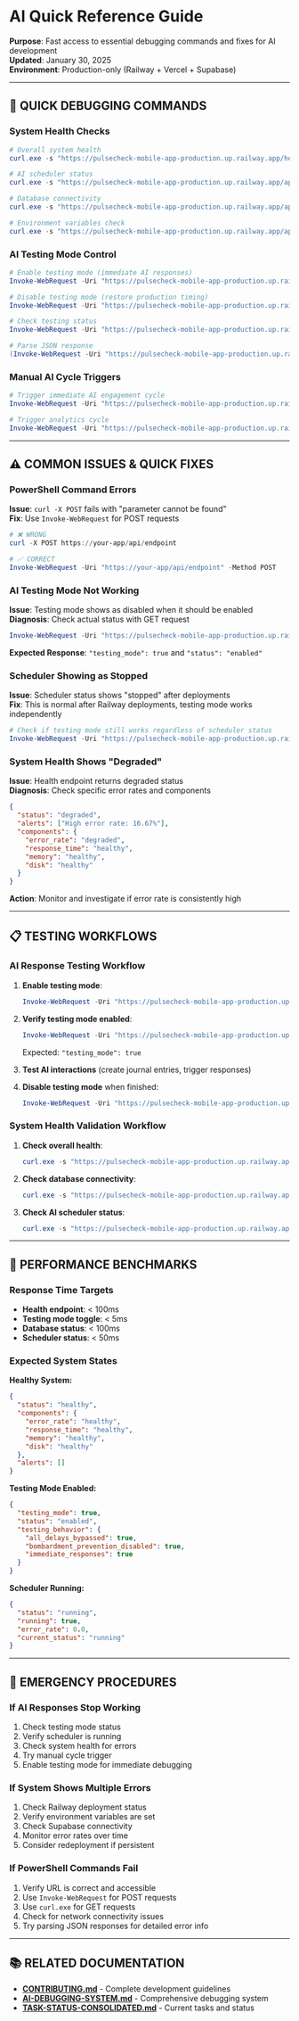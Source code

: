 # AI Quick Reference Guide

**Purpose**: Fast access to essential debugging commands and fixes for AI development  
**Updated**: January 30, 2025  
**Environment**: Production-only (Railway + Vercel + Supabase)

---

## 🚀 **QUICK DEBUGGING COMMANDS**

### **System Health Checks**
```powershell
# Overall system health
curl.exe -s "https://pulsecheck-mobile-app-production.up.railway.app/health"

# AI scheduler status
curl.exe -s "https://pulsecheck-mobile-app-production.up.railway.app/api/v1/scheduler/status"

# Database connectivity
curl.exe -s "https://pulsecheck-mobile-app-production.up.railway.app/api/v1/database/comprehensive-status"

# Environment variables check
curl.exe -s "https://pulsecheck-mobile-app-production.up.railway.app/api/v1/debug/environment"
```

### **AI Testing Mode Control**
```powershell
# Enable testing mode (immediate AI responses)
Invoke-WebRequest -Uri "https://pulsecheck-mobile-app-production.up.railway.app/api/v1/scheduler/testing/enable" -Method POST

# Disable testing mode (restore production timing)
Invoke-WebRequest -Uri "https://pulsecheck-mobile-app-production.up.railway.app/api/v1/scheduler/testing/disable" -Method POST

# Check testing status
Invoke-WebRequest -Uri "https://pulsecheck-mobile-app-production.up.railway.app/api/v1/scheduler/testing/status" -Method GET

# Parse JSON response
(Invoke-WebRequest -Uri "https://pulsecheck-mobile-app-production.up.railway.app/api/v1/scheduler/testing/status" -Method GET).Content | ConvertFrom-Json | ConvertTo-Json -Depth 10
```

### **Manual AI Cycle Triggers**
```powershell
# Trigger immediate AI engagement cycle
Invoke-WebRequest -Uri "https://pulsecheck-mobile-app-production.up.railway.app/api/v1/scheduler/manual-cycle?cycle_type=main" -Method POST

# Trigger analytics cycle
Invoke-WebRequest -Uri "https://pulsecheck-mobile-app-production.up.railway.app/api/v1/scheduler/manual-cycle?cycle_type=analytics" -Method POST
```

---

## ⚠️ **COMMON ISSUES & QUICK FIXES**

### **PowerShell Command Errors**
**Issue**: `curl -X POST` fails with "parameter cannot be found"  
**Fix**: Use `Invoke-WebRequest` for POST requests
```powershell
# ❌ WRONG
curl -X POST https://your-app/api/endpoint

# ✅ CORRECT
Invoke-WebRequest -Uri "https://your-app/api/endpoint" -Method POST
```

### **AI Testing Mode Not Working**
**Issue**: Testing mode shows as disabled when it should be enabled  
**Diagnosis**: Check actual status with GET request
```powershell
Invoke-WebRequest -Uri "https://pulsecheck-mobile-app-production.up.railway.app/api/v1/scheduler/testing/status" -Method GET
```
**Expected Response**: `"testing_mode": true` and `"status": "enabled"`

### **Scheduler Showing as Stopped**
**Issue**: Scheduler status shows "stopped" after deployments  
**Fix**: This is normal after Railway deployments, testing mode works independently
```powershell
# Check if testing mode still works regardless of scheduler status
Invoke-WebRequest -Uri "https://pulsecheck-mobile-app-production.up.railway.app/api/v1/scheduler/testing/enable" -Method POST
```

### **System Health Shows "Degraded"**
**Issue**: Health endpoint returns degraded status  
**Diagnosis**: Check specific error rates and components
```json
{
  "status": "degraded",
  "alerts": ["High error rate: 16.67%"],
  "components": {
    "error_rate": "degraded",
    "response_time": "healthy", 
    "memory": "healthy",
    "disk": "healthy"
  }
}
```
**Action**: Monitor and investigate if error rate is consistently high

---

## 📋 **TESTING WORKFLOWS**

### **AI Response Testing Workflow**
1. **Enable testing mode**:
   ```powershell
   Invoke-WebRequest -Uri "https://pulsecheck-mobile-app-production.up.railway.app/api/v1/scheduler/testing/enable" -Method POST
   ```

2. **Verify testing mode enabled**:
   ```powershell
   Invoke-WebRequest -Uri "https://pulsecheck-mobile-app-production.up.railway.app/api/v1/scheduler/testing/status" -Method GET
   ```
   Expected: `"testing_mode": true`

3. **Test AI interactions** (create journal entries, trigger responses)

4. **Disable testing mode** when finished:
   ```powershell
   Invoke-WebRequest -Uri "https://pulsecheck-mobile-app-production.up.railway.app/api/v1/scheduler/testing/disable" -Method POST
   ```

### **System Health Validation Workflow**
1. **Check overall health**:
   ```powershell
   curl.exe -s "https://pulsecheck-mobile-app-production.up.railway.app/health"
   ```

2. **Check database connectivity**:
   ```powershell
   curl.exe -s "https://pulsecheck-mobile-app-production.up.railway.app/api/v1/database/comprehensive-status"
   ```

3. **Check AI scheduler status**:
   ```powershell
   curl.exe -s "https://pulsecheck-mobile-app-production.up.railway.app/api/v1/scheduler/status"
   ```

---

## 🎯 **PERFORMANCE BENCHMARKS**

### **Response Time Targets**
- **Health endpoint**: < 100ms
- **Testing mode toggle**: < 5ms
- **Database status**: < 100ms
- **Scheduler status**: < 50ms

### **Expected System States**

**Healthy System:**
```json
{
  "status": "healthy",
  "components": {
    "error_rate": "healthy",
    "response_time": "healthy",
    "memory": "healthy", 
    "disk": "healthy"
  },
  "alerts": []
}
```

**Testing Mode Enabled:**
```json
{
  "testing_mode": true,
  "status": "enabled",
  "testing_behavior": {
    "all_delays_bypassed": true,
    "bombardment_prevention_disabled": true,
    "immediate_responses": true
  }
}
```

**Scheduler Running:**
```json
{
  "status": "running",
  "running": true,
  "error_rate": 0.0,
  "current_status": "running"
}
```

---

## 🚨 **EMERGENCY PROCEDURES**

### **If AI Responses Stop Working**
1. Check testing mode status
2. Verify scheduler is running
3. Check system health for errors
4. Try manual cycle trigger
5. Enable testing mode for immediate debugging

### **If System Shows Multiple Errors**
1. Check Railway deployment status
2. Verify environment variables are set
3. Check Supabase connectivity
4. Monitor error rates over time
5. Consider redeployment if persistent

### **If PowerShell Commands Fail**
1. Verify URL is correct and accessible
2. Use `Invoke-WebRequest` for POST requests
3. Use `curl.exe` for GET requests
4. Check for network connectivity issues
5. Try parsing JSON responses for detailed error info

---

## 📚 **RELATED DOCUMENTATION**

- **[CONTRIBUTING.md](CONTRIBUTING.md)** - Complete development guidelines
- **[AI-DEBUGGING-SYSTEM.md](AI-DEBUGGING-SYSTEM.md)** - Comprehensive debugging system
- **[TASK-STATUS-CONSOLIDATED.md](TASK-STATUS-CONSOLIDATED.md)** - Current tasks and status 